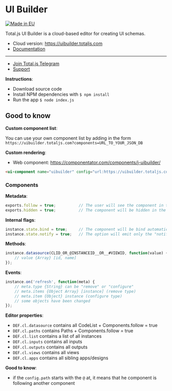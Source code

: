 # UI Builder

[![Made in EU](https://cdn.componentator.com/eu-small.png)](https://european-union.europa.eu/)

Total.js UI Builder is a cloud-based editor for creating UI schemas.

- Cloud version: <https://uibuilder.totaljs.com>
- [Documentation](https://docs.totaljs.com/uibuilder/)

---

- [Join Total.js Telegram](https://t.me/totaljs)
- [Support](https://www.totaljs.com/support/)

__Instructions__:

- Download source code
- Install NPM dependencies with `$ npm install`
- Run the app `$ node index.js`

[license-image]: https://img.shields.io/badge/license-MIT-blue.svg?style=flat
[license-url]: license.txt

## Good to know

__Custom component list__:

You can use your own component list by adding in the form `https://uibuilder.totaljs.com?components=URL_TO_YOUR_JSON_DB`

__Custom rendering__:

- Web component: <https://componentator.com/components/j-uibuilder/>

```html
<ui-component name="uibuilder" config="url:https://uibuilder.totaljs.com/render.json"></ui-component>
```

### Components

__Metadata__:

```js
exports.follow = true;          // The user will see the component in the settings form Path for reading/writing (only for UI designer)
exports.hidden = true;          // The component will be hidden in the component list
```

__Internal flags__:

```js
instance.state.bind = true;     // The component will be bind automatically in the e.g. form component (it's targeted for components which can read/write data (for render)
instance.state.notify = true;   // The option will emit only the "notify" event in the component when the value is change (instead of setting value directly to the component (look at Counter component))
```

__Methods__:

```js
instance.datasource(CLID_OR_@INSTANCEID__OR__#VIEWID, function(value) {
	// value {Array} [id, name]
});
```

__Events__:

```js
instance.on('refresh', function(meta) {
	// meta.type {String} can be "remove" or "configure"
	// meta.items {Object Array} [instance] (remove type)
	// meta.item {Object} instance (configure type)
	// some objects have been changed
});
```

__Editor properties__:

- `DEF.cl.datasource` contains all CodeList + Components.follow = true
- `DEF.cl.paths` contains Paths + Components.follow = true
- `DEF.cl.list` contains a list of all instances
- `DEF.cl.inputs` contains all inputs
- `DEF.cl.outputs` contains all outputs
- `DEF.cl.views` contains all views
- `DEF.cl.apps` contains all sibling apps/designs

__Good to know__:

- if the `config.path` starts with the `@` at, it means that he component is following another component